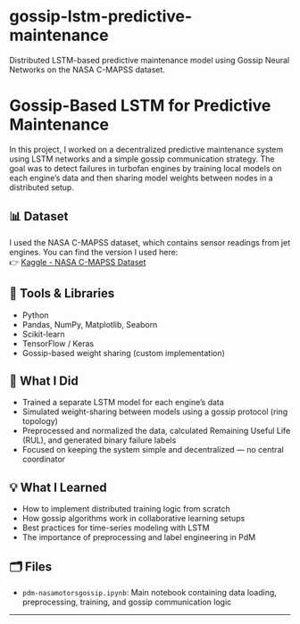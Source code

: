 # gossip-lstm-predictive-maintenance
Distributed LSTM-based predictive maintenance model using Gossip Neural Networks on the NASA C-MAPSS dataset.
# Gossip-Based LSTM for Predictive Maintenance

In this project, I worked on a decentralized predictive maintenance system using LSTM networks and a simple gossip communication strategy. The goal was to detect failures in turbofan engines by training local models on each engine’s data and then sharing model weights between nodes in a distributed setup.

## 📊 Dataset
I used the NASA C-MAPSS dataset, which contains sensor readings from jet engines. You can find the version I used here:  
👉 [Kaggle - NASA C-MAPSS Dataset](https://www.kaggle.com/datasets/maternusherold/pred-maintanance-data)

## 🔧 Tools & Libraries
- Python  
- Pandas, NumPy, Matplotlib, Seaborn  
- Scikit-learn  
- TensorFlow / Keras  
- Gossip-based weight sharing (custom implementation)

## 🚀 What I Did
- Trained a separate LSTM model for each engine’s data  
- Simulated weight-sharing between models using a gossip protocol (ring topology)  
- Preprocessed and normalized the data, calculated Remaining Useful Life (RUL), and generated binary failure labels  
- Focused on keeping the system simple and decentralized — no central coordinator

## 💡 What I Learned
- How to implement distributed training logic from scratch  
- How gossip algorithms work in collaborative learning setups  
- Best practices for time-series modeling with LSTM  
- The importance of preprocessing and label engineering in PdM

## 🗂️ Files
- `pdm-nasamotorsgossip.ipynb`: Main notebook containing data loading, preprocessing, training, and gossip communication logic

---


